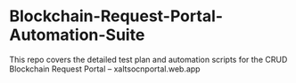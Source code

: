 # Blockchain-Request-Portal-Automation-Suite
This repo covers the detailed test plan and automation scripts for the CRUD Blockchain Request Portal – xaltsocnportal.web.app
